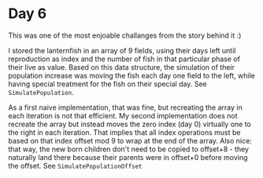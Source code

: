 # Day 6
This was one of the most enjoable challanges from the story behind it :)

I stored the lanternfish in an array of 9 fields, using their days left
until reproduction as index and the number of fish in that particular phase of their
live as value. Based on this data structure, the simulation of their population
increase was moving the fish each day one field to the left, while having special
treatment for the fish on their special day. See `SimulatePopulation`.

As a first naive implementation, that was fine, but recreating the array in
each iteration is not that efficient. My second implementation does not recreate
the array but instead moves the zero index (day 0) virtually one to the right in
each iteration. That implies that all index operations must be based on that
index offset mod 9 to wrap at the end of the array. Also nice: that way, the new
born children don't need to be copied to offset+8 - they naturally land
there because their parents were in offset+0 before moving the offset.
See `SimulatePopulationOffset`
